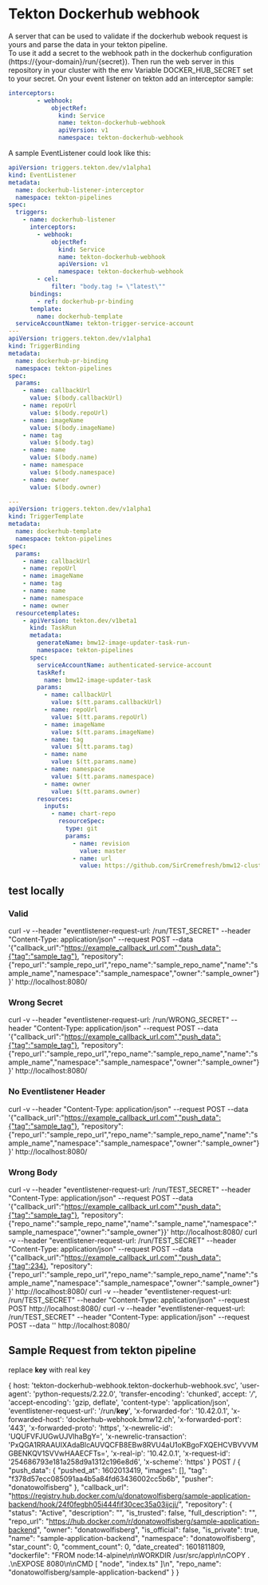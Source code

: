 # Tekton Dockerhub webhook
A server that can be used to validate if the dockerhub webook request is yours and parse the data in your tekton pipeline.  
To use it add a secret to the webhook path in the dockerhub configuration (https://{your-domain}/run/{secret}). Then run the web server in this repository in your cluster with the env Variable DOCKER_HUB_SECRET set to your secret.
On your event listener on tekton add an interceptor sample: 
```yaml
interceptors:
        - webhook:
            objectRef:
              kind: Service
              name: tekton-dockerhub-webhook
              apiVersion: v1
              namespace: tekton-dockerhub-webhook
```

A sample EventListener could look like this:
```yaml
apiVersion: triggers.tekton.dev/v1alpha1
kind: EventListener
metadata:
  name: dockerhub-listener-interceptor
  namespace: tekton-pipelines
spec:
  triggers:
    - name: dockerhub-listener
      interceptors:
        - webhook:
            objectRef:
              kind: Service
              name: tekton-dockerhub-webhook
              apiVersion: v1
              namespace: tekton-dockerhub-webhook
        - cel:
            filter: "body.tag != \"latest\""
      bindings:
        - ref: dockerhub-pr-binding
      template:
        name: dockerhub-template
  serviceAccountName: tekton-trigger-service-account
---
apiVersion: triggers.tekton.dev/v1alpha1
kind: TriggerBinding
metadata:
  name: dockerhub-pr-binding
  namespace: tekton-pipelines
spec:
  params:
    - name: callbackUrl
      value: $(body.callbackUrl)
    - name: repoUrl
      value: $(body.repoUrl)
    - name: imageName
      value: $(body.imageName)
    - name: tag
      value: $(body.tag)
    - name: name
      value: $(body.name)
    - name: namespace
      value: $(body.namespace)
    - name: owner
      value: $(body.owner)

---
apiVersion: triggers.tekton.dev/v1alpha1
kind: TriggerTemplate
metadata:
  name: dockerhub-template
  namespace: tekton-pipelines
spec:
  params:
    - name: callbackUrl
    - name: repoUrl
    - name: imageName
    - name: tag
    - name: name
    - name: namespace
    - name: owner
  resourcetemplates:
    - apiVersion: tekton.dev/v1beta1
      kind: TaskRun
      metadata:
        generateName: bmw12-image-updater-task-run-
        namespace: tekton-pipelines
      spec:
        serviceAccountName: authenticated-service-account
        taskRef:
          name: bmw12-image-updater-task
        params:
          - name: callbackUrl
            value: $(tt.params.callbackUrl)
          - name: repoUrl
            value: $(tt.params.repoUrl)
          - name: imageName
            value: $(tt.params.imageName)
          - name: tag
            value: $(tt.params.tag)
          - name: name
            value: $(tt.params.name)
          - name: namespace
            value: $(tt.params.namespace)
          - name: owner
            value: $(tt.params.owner)
        resources:
          inputs:
            - name: chart-repo
              resourceSpec:
                type: git
                params:
                  - name: revision
                    value: master
                  - name: url
                    value: https://github.com/SirCremefresh/bmw12-cluster.git
```

## test locally
### Valid
curl -v --header "eventlistener-request-url: /run/TEST_SECRET"  --header "Content-Type: application/json" --request POST --data '{"callback_url":"https://example_callback_url.com","push_data":{"tag":"sample_tag"}, "repository": {"repo_url":"sample_repo_url","repo_name":"sample_repo_name","name":"sample_name","namespace":"sample_namespace","owner":"sample_owner"}}' http://localhost:8080/

### Wrong Secret
curl -v --header "eventlistener-request-url: /run/WRONG_SECRET"  --header "Content-Type: application/json" --request POST --data '{"callback_url":"https://example_callback_url.com","push_data":{"tag":"sample_tag"}, "repository": {"repo_url":"sample_repo_url","repo_name":"sample_repo_name","name":"sample_name","namespace":"sample_namespace","owner":"sample_owner"}}' http://localhost:8080/

### No Eventlistener Header
curl -v --header "Content-Type: application/json" --request POST --data '{"callback_url":"https://example_callback_url.com","push_data":{"tag":"sample_tag"}, "repository": {"repo_url":"sample_repo_url","repo_name":"sample_repo_name","name":"sample_name","namespace":"sample_namespace","owner":"sample_owner"}}' http://localhost:8080/

### Wrong Body
curl -v --header "eventlistener-request-url: /run/TEST_SECRET"  --header "Content-Type: application/json" --request POST --data '{"callback_url":"https://example_callback_url.com","push_data":{"tag":"sample_tag"}, "repository": {"repo_name":"sample_repo_name","name":"sample_name","namespace":"sample_namespace","owner":"sample_owner"}}' http://localhost:8080/
curl -v --header "eventlistener-request-url: /run/TEST_SECRET"  --header "Content-Type: application/json" --request POST --data '{"callback_url":"https://example_callback_url.com","push_data":{"tag":234}, "repository": {"repo_url":"sample_repo_url","repo_name":"sample_repo_name","name":"sample_name","namespace":"sample_namespace","owner":"sample_owner"}}' http://localhost:8080/
curl -v --header "eventlistener-request-url: /run/TEST_SECRET"  --header "Content-Type: application/json" --request POST http://localhost:8080/
curl -v --header "eventlistener-request-url: /run/TEST_SECRET"  --header "Content-Type: application/json" --request POST --data '' http://localhost:8080/



## Sample Request from tekton pipeline
replace __key__ with real key  

{
  host: 'tekton-dockerhub-webhook.tekton-dockerhub-webhook.svc',
  'user-agent': 'python-requests/2.22.0',
  'transfer-encoding': 'chunked',
  accept: '*/*',
  'accept-encoding': 'gzip, deflate',
  'content-type': 'application/json',
  'eventlistener-request-url': '/run/__key__',
  'x-forwarded-for': '10.42.0.1',
  'x-forwarded-host': 'dockerhub-webhook.bmw12.ch',
  'x-forwarded-port': '443',
  'x-forwarded-proto': 'https',
  'x-newrelic-id': 'UQUFVFJUGwUJVlhaBgY=',
  'x-newrelic-transaction': 'PxQGA1RRAAUIXAdaBlcAUVQCFB8EBw8RVU4aU1oKBgoFXQEHCVBVVVMGBENKQV1SVVwHAAECFTs=',
  'x-real-ip': '10.42.0.1',
  'x-request-id': '254686793e181a258d9a1312c196e8d6',
  'x-scheme': 'https'
}
POST
/
{
"push_data": {
    "pushed_at": 1602013419, 
    "images": [], 
    "tag": "f378d57ecc085091aa4b5a84fd63436002cc5b6b", 
    "pusher": "donatowolfisberg"
}, 
"callback_url": "https://registry.hub.docker.com/u/donatowolfisberg/sample-application-backend/hook/24f0fegbh05i444fif30cec35a03ijcji/", 
"repository": {
    "status": "Active", 
    "description": "", 
    "is_trusted": false, 
    "full_description": "", 
    "repo_url": "https://hub.docker.com/r/donatowolfisberg/sample-application-backend", 
    "owner": "donatowolfisberg", 
    "is_official": false, 
    "is_private": true, 
    "name": "sample-application-backend", 
    "namespace": "donatowolfisberg", 
    "star_count": 0, 
    "comment_count": 0, 
    "date_created": 1601811809, 
    "dockerfile": "FROM node:14-alpine\n\nWORKDIR /usr/src/app\n\nCOPY . .\nEXPOSE 8080\n\nCMD [ \"node\", \"index.ts\" ]\n", 
    "repo_name": "donatowolfisberg/sample-application-backend"
}
}
